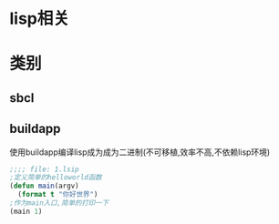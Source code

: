 # lisp相关

# 类别

## sbcl

## buildapp

使用buildapp编译lisp成为成为二进制(不可移植,效率不高,不依赖lisp环境)

```cl
;;;; file: 1.lsip
;定义简单的helloworld函数
(defun main(argv)           
  (format t "你好世界")
;作为main入口,简单的打印一下
(main 1)
```
